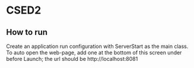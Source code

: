 # CSED2

## How to run

Create an application run configuration with ServerStart as the main class.
To auto open the web-page, add one at the bottom of this screen under before Launch; the url should be http://localhost:8081


